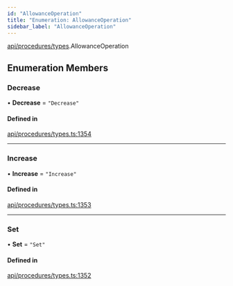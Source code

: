 ```yaml
---
id: "AllowanceOperation"
title: "Enumeration: AllowanceOperation"
sidebar_label: "AllowanceOperation"
---
```


[api/procedures/types](../../../../../modules/API/Procedures/Types/Types.md).AllowanceOperation

## Enumeration Members

### Decrease

• **Decrease** = ``"Decrease"``

#### Defined in

[api/procedures/types.ts:1354](https://github.com/PolymeshAssociation/polymesh-sdk/blob/fe2e6dd1d/src/api/procedures/types.ts#L1354)

___

### Increase

• **Increase** = ``"Increase"``

#### Defined in

[api/procedures/types.ts:1353](https://github.com/PolymeshAssociation/polymesh-sdk/blob/fe2e6dd1d/src/api/procedures/types.ts#L1353)

___

### Set

• **Set** = ``"Set"``

#### Defined in

[api/procedures/types.ts:1352](https://github.com/PolymeshAssociation/polymesh-sdk/blob/fe2e6dd1d/src/api/procedures/types.ts#L1352)
